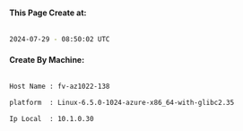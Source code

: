 
   
#### This Page Create at:

```bash

2024-07-29 - 08:50:02 UTC

```

#### Create By Machine:

```bash

Host Name : fv-az1022-138

platform  : Linux-6.5.0-1024-azure-x86_64-with-glibc2.35

Ip Local  : 10.1.0.30

```

